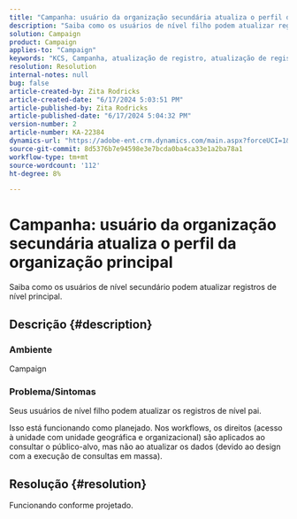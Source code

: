```yaml
---
title: "Campanha: usuário da organização secundária atualiza o perfil da organização principal"
description: "Saiba como os usuários de nível filho podem atualizar registros de nível pai."
solution: Campaign
product: Campaign
applies-to: "Campaign"
keywords: "KCS, Campanha, atualização de registro, atualização de registros principais, atualizações de usuários secundários, registro principal"
resolution: Resolution
internal-notes: null
bug: false
article-created-by: Zita Rodricks
article-created-date: "6/17/2024 5:03:51 PM"
article-published-by: Zita Rodricks
article-published-date: "6/17/2024 5:04:32 PM"
version-number: 2
article-number: KA-22384
dynamics-url: "https://adobe-ent.crm.dynamics.com/main.aspx?forceUCI=1&pagetype=entityrecord&etn=knowledgearticle&id=60196b8c-cb2c-ef11-840a-002248084fbb"
source-git-commit: 8d5376b7e94598e3e7bcda0ba4ca33e1a2ba78a1
workflow-type: tm+mt
source-wordcount: '112'
ht-degree: 8%

---
```


# Campanha: usuário da organização secundária atualiza o perfil da organização principal


Saiba como os usuários de nível secundário podem atualizar registros de nível principal.

## Descrição {#description}


### Ambiente

Campaign

### Problema/Sintomas

Seus usuários de nível filho podem atualizar os registros de nível pai.

Isso está funcionando como planejado. Nos workflows, os direitos (acesso à unidade com unidade geográfica e organizacional) são aplicados ao consultar o público-alvo, mas não ao atualizar os dados (devido ao design com a execução de consultas em massa).


## Resolução {#resolution}


Funcionando conforme projetado.
